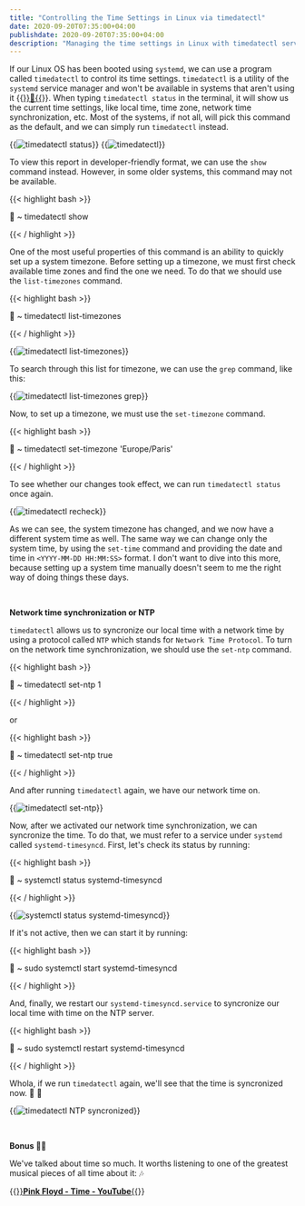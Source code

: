 ```yaml
---
title: "Controlling the Time Settings in Linux via timedatectl"
date: 2020-09-20T07:35:00+04:00
publishdate: 2020-09-20T07:35:00+04:00
description: "Managing the time settings in Linux with timedatectl service. Changing time and timezone. Synchronization of OS time with network time via NTP protocol."
---
```


If our Linux OS has been booted using `systemd`, we can use a program called `timedatectl` to control its time settings. `timedatectl` is a utility of the `systemd` service manager and won't be available in systems that aren't using it {{<a href="https://distrowatch.com/search.php?defaultinit=Not+systemd" target="_blank" rel="noopener noreferrer">}}🔗{{</a>}}. When typing `timedatectl status` in the terminal, it will show us the current time settings, like local time, time zone, network time synchronization, etc. Most of the systems, if not all, will pick this command as the default, and we can simply run `timedatectl` instead.

{{<img src="https://res.cloudinary.com/oorkan/image/upload/v1600572014/blog/img/topics/linux/controlling_the_time_settings_in_linux_via_timedatectl/timedatectl_status_hpzlqg.png" alt="timedatectl status" loading="lazy">}} {{<img src="https://res.cloudinary.com/oorkan/image/upload/v1600572013/blog/img/topics/linux/controlling_the_time_settings_in_linux_via_timedatectl/timedatectl_mvsqq4.png" alt="timedatectl" loading="lazy">}}

To view this report in developer-friendly format, we can use the `show` command instead. However, in some older systems, this command may not be available.

{{< highlight bash >}}

🚀 ~ timedatectl show

{{< / highlight >}}

One of the most useful properties of this command is an ability to quickly set up a system timezone. Before setting up a timezone, we must first check available time zones and find the one we need. To do that we should use the `list-timezones` command.

{{< highlight bash >}}

🚀 ~ timedatectl list-timezones

{{< / highlight >}}

{{<img src="https://res.cloudinary.com/oorkan/image/upload/v1600572013/blog/img/topics/linux/controlling_the_time_settings_in_linux_via_timedatectl/timedatectl_list-timezones_e5pzxk.png" alt="timedatectl list-timezones" loading="lazy">}}

To search through this list for timezone, we can use the `grep` command, like this: 

{{<img src="https://res.cloudinary.com/oorkan/image/upload/v1600623305/blog/img/topics/linux/controlling_the_time_settings_in_linux_via_timedatectl/timedatectl_list-timezones_grep_t6v2yt.png" alt="timedatectl list-timezones grep" loading="lazy">}}

Now, to set up a timezone, we must use the `set-timezone` command.

{{< highlight bash >}}

🚀 ~ timedatectl set-timezone 'Europe/Paris'

{{< / highlight >}}

To see whether our changes took effect, we can run `timedatectl status` once again.

{{<img src="https://res.cloudinary.com/oorkan/image/upload/v1600623305/blog/img/topics/linux/controlling_the_time_settings_in_linux_via_timedatectl/timedatectl_recheck_wowdzs.png" alt="timedatectl recheck" loading="lazy">}}

As we can see, the system timezone has changed, and we now have a different system time as well. The same way we can change only the system time, by using the `set-time` command and providing the date and time in `<YYYY-MM-DD HH:MM:SS>` format. I don't want to dive into this more, because setting up a system time manually doesn't seem to me the right way of doing things these days.

&nbsp;

**Network time synchronization or NTP**

`timedatectl` allows us to syncronize our local time with a network time by using a protocol called `NTP` which stands for `Network Time Protocol`. To turn on the network time synchronization, we should use the `set-ntp` command.

{{< highlight bash >}}

🚀 ~ timedatectl set-ntp 1

{{< / highlight >}}

or

{{< highlight bash >}}

🚀 ~ timedatectl set-ntp true

{{< / highlight >}}

And after running `timedatectl` again, we have our network time on.

{{<img src="https://res.cloudinary.com/oorkan/image/upload/v1600572014/blog/img/topics/linux/controlling_the_time_settings_in_linux_via_timedatectl/timedatectl_set-ntp_v1rshf.png" alt="timedatectl set-ntp" loading="lazy">}}

Now, after we activated our network time synchronization, we can syncronize the time. To do that, we must refer to a service under `systemd` called `systemd-timesyncd`. First, let's check its status by running:

{{< highlight bash >}}

🚀 ~ systemctl status systemd-timesyncd

{{< / highlight >}}

{{<img src="https://res.cloudinary.com/oorkan/image/upload/v1600572013/blog/img/topics/linux/controlling_the_time_settings_in_linux_via_timedatectl/systemctl_status_systemd-timesyncd_robj1k.png" alt="systemctl status systemd-timesyncd" loading="lazy">}}

If it's not active, then we can start it by running:

{{< highlight bash >}}

🚀 ~ sudo systemctl start systemd-timesyncd

{{< / highlight >}}

And, finally, we restart our `systemd-timesyncd.service` to syncronize our local time with time on the NTP server.

{{< highlight bash >}}

🚀 ~ sudo systemctl restart systemd-timesyncd

{{< / highlight >}}

Whola, if we run `timedatectl` again, we'll see that the time is syncronized now. 👏 🎉

{{<img src="https://res.cloudinary.com/oorkan/image/upload/v1600572013/blog/img/topics/linux/controlling_the_time_settings_in_linux_via_timedatectl/timedatectl_NTP_syncronized_igwcnc.png" alt="timedatectl NTP syncronized" loading="lazy">}}

&nbsp;

**Bonus 🍭🎈**

We've talked about time so much. It worths listening to one of the greatest musical pieces of all time about it: 🎶

{{<a href="https://youtu.be/pgXozIma-Oc" target="_blank" rel="noopener noreferrer">}}**Pink Floyd - Time - YouTube**{{</a>}}